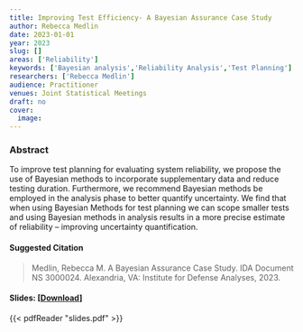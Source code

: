 ```yaml
---
title: Improving Test Efficiency- A Bayesian Assurance Case Study
author: Rebecca Medlin
date: 2023-01-01
year: 2023
slug: []
areas: ['Reliability']
keywords: ['Bayesian analysis','Reliability Analysis','Test Planning']
researchers: ['Rebecca Medlin']
audience: Practitioner
venues: Joint Statistical Meetings
draft: no
cover:
  image: 
---
```




### Abstract
To improve test planning for evaluating system reliability, we propose the use of Bayesian methods to incorporate supplementary data and reduce testing duration. Furthermore, we recommend Bayesian methods be employed in the analysis phase to better quantify uncertainty. We find that when using Bayesian Methods for test planning we can scope smaller tests and using Bayesian methods in analysis results in a more precise estimate of reliability – improving uncertainty quantification.

#### Suggested Citation
> Medlin, Rebecca M. A Bayesian Assurance Case Study. IDA Document NS 3000024. Alexandria, VA: Institute for Defense Analyses, 2023.

#### Slides: [[Download](slides.pdf)]
{{< pdfReader "slides.pdf" >}}




